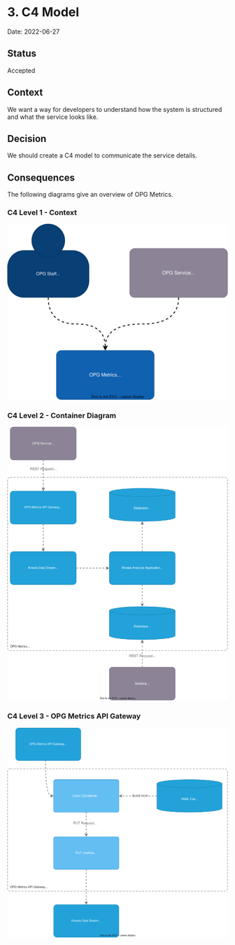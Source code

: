 # 3. C4 Model

Date: 2022-06-27

## Status

Accepted

## Context

We want a way for developers to understand how the system is structured and what the service looks like.

## Decision

We should create a C4 model to communicate the service details.

## Consequences

The following diagrams give an overview of OPG Metrics.

### C4 Level 1 - Context

![C4 Level 1 - Context](../../images/opg-metrics-c4-level1-context.svg)

### C4 Level 2 - Container Diagram

![C4 Level 2 - Container Diagram](../../images/opg-metrics-c4-level2-container-diagram.svg)

### C4 Level 3 - OPG Metrics API Gateway

![C4 Level 3 - OPG Metrics API Gateway](../../images/opg-metrics-c4-level3-opg-metrics-api-gateway.svg)

